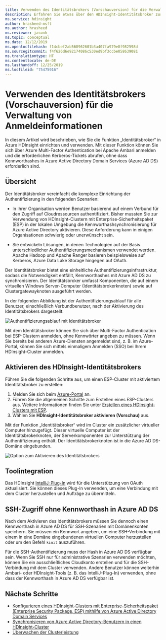 ```yaml
---
title: Verwenden des Identitätsbrokers (Vorschauversion) für die Verwaltung von Anmeldeinformationen – Azure HDInsight
description: Erfahren Sie etwas über den HDInsight-Identitätsbroker zur Vereinfachung der Authentifizierung für in Domänen eingebundene Apache Hadoop-Cluster.
ms.service: hdinsight
author: hrasheed-msft
ms.author: hrasheed
ms.reviewer: jasonh
ms.topic: conceptual
ms.date: 12/12/2019
ms.openlocfilehash: f14cbef2ab568962601b3a407fa979e8f982598d
ms.sourcegitcommit: f4f626d6e92174086c530ed9bf3ccbe058639081
ms.translationtype: HT
ms.contentlocale: de-DE
ms.lasthandoff: 12/25/2019
ms.locfileid: "75475916"
---
```

# <a name="use-id-broker-preview-for-credential-management"></a>Verwenden des Identitätsbrokers (Vorschauversion) für die Verwaltung von Anmeldeinformationen

In diesem Artikel wird beschrieben, wie Sie die Funktion „Identitätsbroker“ in Azure HDInsight einrichten und verwenden. Mit dieser Funktion können Sie sich über Azure Multi-Factor Authentication bei Apache Ambari anmelden und die erforderlichen Kerberos-Tickets abrufen, ohne dass Kennworthashes in Azure Active Directory Domain Services (Azure AD DS) erforderlich sind.

## <a name="overview"></a>Übersicht

Der Identitätsbroker vereinfacht die komplexe Einrichtung der Authentifizierung in den folgenden Szenarien:

* In Ihrer Organisation werden Benutzer basierend auf einem Verbund für den Zugriff auf Cloudressourcen authentifiziert. Bisher mussten Sie zur Verwendung von HDInsight-Clustern mit Enterprise-Sicherheitspaket (ESP) in der lokalen Umgebung die Kennworthashsynchronisierung für Azure Active Directory aktivieren. Diese Anforderung kann in einigen Organisationen schwierig oder unerwünscht sein.

* Sie entwickeln Lösungen, in denen Technologien auf der Basis unterschiedlicher Authentifizierungsmechanismen verwendet werden. Apache Hadoop und Apache Ranger basieren beispielsweise auf Kerberos, Azure Data Lake Storage hingegen auf OAuth.

Der Identitätsbroker bietet eine einheitliche Authentifizierungsinfrastruktur, sodass die Notwendigkeit entfällt, Kennworthashes mit Azure AD DS zu synchronisieren. Der Identitätsbroker umfasst Komponenten, die auf einem virtuellen Windows Server-Computer (Identitätsbrokerknoten) sowie auf Clustergatewayknoten ausgeführt werden. 

In der folgenden Abbildung ist der Authentifizierungsablauf für alle Benutzer, einschließlich Verbundbenutzer, nach der Aktivierung des Identitätsbrokers dargestellt:

![Authentifizierungsablauf mit Identitätsbroker](./media/identity-broker/identity-broker-architecture.png)

Mit dem Identitätsbroker können Sie sich über Multi-Factor Authentication bei ESP-Clustern anmelden, ohne Kennwörter angeben zu müssen. Wenn Sie bereits bei anderen Azure-Diensten angemeldet sind, z. B. im Azure-Portal, können Sie sich mittels einmaligem Anmelden (SSO) bei Ihrem HDInsight-Cluster anmelden.

## <a name="enable-hdinsight-id-broker"></a>Aktivieren des HDInsight-Identitätsbrokers

Führen Sie die folgenden Schritte aus, um einen ESP-Cluster mit aktiviertem Identitätsbroker zu erstellen:

1. Melden Sie sich beim [Azure-Portal](https://portal.azure.com) an.
1. Führen Sie die allgemeinen Schritte zum Erstellen eines ESP-Clusters aus. Weitere Informationen finden Sie unter [Erstellen eines HDInsight-Clusters mit ESP](apache-domain-joined-configure-using-azure-adds.md#create-an-hdinsight-cluster-with-esp).
1. Wählen Sie **HDInsight-Identitätsbroker aktivieren (Vorschau)** aus.

Mit der Funktion „Identitätsbroker“ wird im Cluster ein zusätzlicher virtueller Computer hinzugefügt. Dieser virtuelle Computer ist der Identitätsbrokerknoten, der Serverkomponenten zur Unterstützung der Authentifizierung enthält. Der Identitätsbrokerknoten ist in die Azure AD DS-Domäne eingebunden.

![Option zum Aktivieren des Identitätsbrokers](./media/identity-broker/identity-broker-enable.png)

## <a name="tool-integration"></a>Toolintegration

Das HDInsight [IntelliJ-Plug-In](https://docs.microsoft.com/azure/hdinsight/spark/apache-spark-intellij-tool-plugin#integrate-with-hdinsight-identity-broker-hib) wird für die Unterstützung von OAuth aktualisiert. Sie können dieses Plug-In verwenden, um eine Verbindung mit dem Cluster herzustellen und Aufträge zu übermitteln.

## <a name="ssh-access-without-a-password-hash-in-azure-ad-ds"></a>SSH-Zugriff ohne Kennworthash in Azure AD DS

Nach dem Aktivieren des Identitätsbrokers müssen Sie dennoch einen Kennworthash in Azure AD DS für SSH-Szenarien mit Domänenkonten speichern. Sie müssen ein Kennwort angeben, um eine SSH-Verbindung mit einem in eine Domäne eingebundenen virtuellen Computer herzustellen oder um den Befehl `kinit` auszuführen. 

Für die SSH-Authentifizierung muss der Hash in Azure AD DS verfügbar sein. Wenn Sie SSH nur für administrative Szenarien verwenden möchten, können Sie ein ausschließliches Cloudkonto erstellen und für die SSH-Verbindung mit dem Cluster verwenden. Andere Benutzer können weiterhin Ambari- oder HDInsight-Tools (z. B. das IntelliJ-Plug-In) verwenden, ohne dass der Kennworthash in Azure AD DS verfügbar ist.

## <a name="next-steps"></a>Nächste Schritte

* [Konfigurieren eines HDInsight-Clusters mit Enterprise-Sicherheitspaket (Enterprise Security Package, ESP) mithilfe von Azure Active Directory Domain Services](apache-domain-joined-configure-using-azure-adds.md)
* [Synchronisieren von Azure Active Directory-Benutzern in einen HDInsight-Cluster](../hdinsight-sync-aad-users-to-cluster.md)
* [Überwachen der Clusterleistung](../hdinsight-key-scenarios-to-monitor.md)
